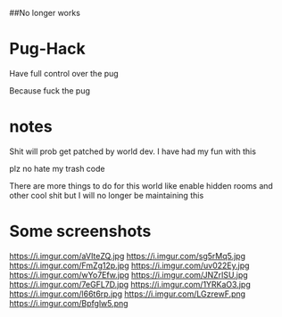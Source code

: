 ##No longer works
# Pug-Hack
Have full control over the pug

Because fuck the pug




# notes
Shit will prob get patched by world dev. I have had my fun with this

plz no hate my trash code 

There are more things to do for this world like enable hidden rooms and other cool shit but I will no longer be maintaining this
# Some screenshots
https://i.imgur.com/aVIteZQ.jpg
https://i.imgur.com/sg5rMq5.jpg
https://i.imgur.com/FmZg12p.jpg
https://i.imgur.com/uv022Ey.jpg
https://i.imgur.com/wYo7Efw.jpg
https://i.imgur.com/JNZrISU.jpg
https://i.imgur.com/7eGFL7D.jpg
https://i.imgur.com/1YRKaO3.jpg
https://i.imgur.com/l66t6rp.jpg
https://i.imgur.com/LGzrewF.png
https://i.imgur.com/Bpfglw5.png
